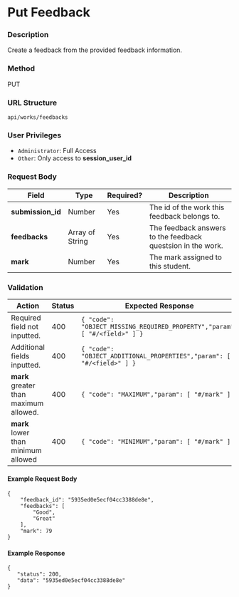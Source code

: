 Put Feedback
===

### Description
Create a feedback from the provided feedback information.

### Method
PUT

### URL Structure
`api/works/feedbacks`

### User Privileges
* `Administrator`: Full Access
* `Other`: Only access to **session_user_id**

### Request Body
| Field                 | Type            | Required? | Description                                                  |
|-----------------------|-----------------|-----------|--------------------------------------------------------------|
| **submission_id**     | Number          | Yes       |  The id of the work this feedback belongs to.                |
| **feedbacks**         | Array of String | Yes       |  The feedback answers to the feedback questsion in the work. |
| **mark**              | Number          | Yes       |  The mark assigned to this student.                          |

### Validation
| Action                                 | Status | Expected Response                                                             |
|----------------------------------------|--------|-------------------------------------------------------------------------------|
| Required field not inputted.           | 400    | `{ "code": "OBJECT_MISSING_REQUIRED_PROPERTY","param": [ "#/<field>" ] }`     |
| Additional fields inputted.            | 400    | `{ "code": "OBJECT_ADDITIONAL_PROPERTIES","param": [ "#/<field>" ] }`         |
| **mark** greater than maximum allowed. | 400    | `{ "code": "MAXIMUM","param": [ "#/mark" ] }`                                 |
| **mark** lower than minimum allowed    | 400    | `{ "code": "MINIMUM","param": [ "#/mark" ] }`                                 |

#### Example Request Body
```
{
    "feedback_id": "5935ed0e5ecf04cc3388de8e",
    "feedbacks": [
        "Good",
        "Great"
    ],
    "mark": 79
}
```
#### Example Response
```
{
   "status": 200,
   "data": "5935ed0e5ecf04cc3388de8e"
}
```